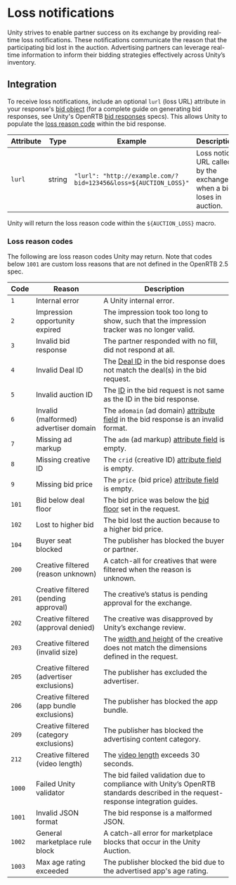 # Loss notifications 
Unity strives to enable partner success on its exchange by providing real-time loss notifications. These notifications communicate the reason that the participating bid lost in the auction. Advertising partners can leverage real-time information to inform their bidding strategies effectively across Unity’s inventory. 

## Integration  
To receive loss notifications, include an optional `lurl` (loss URL) attribute in your response's [bid object](ProgrammaticBidResponses.md#bid-objects) (for a complete guide on generating bid responses, see Unity's OpenRTB [bid responses](ProgrammaticBidResponses.md) specs). This allows Unity to populate the [loss reason code](#loss-reason-codes) within the bid response.  

| **Attribute** | **Type** | **Example** | **Description** |
| ------------- | -------- | ----------- | --------------- | 
| `lurl` | string | `"lurl": "http://example.com/?bid=123456&loss=${AUCTION_LOSS}"` | Loss notice URL called by the exchange when a bid loses in auction.  |

Unity will return the loss reason code within the `${AUCTION_LOSS}` macro. 

### Loss reason codes 
The following are loss reason codes Unity may return. Note that codes below `1001` are custom loss reasons that are not defined in the OpenRTB 2.5 spec. 

| **Code** | **Reason** | **Description** |
| -------- | ---------- | --------------- | 
| `1` | Internal error | A Unity internal error. |
| `2` | Impression opportunity expired | The impression took too long to show, such that the impression tracker was no longer valid. |
| `3` | Invalid bid response | The partner responded with no fill, did not respond at all. |
| `4` | Invalid Deal ID | The [Deal ID](ProgrammaticBidRequests.md#deal-objects) in the bid response does not match the deal(s) in the bid request. |
| `5` | Invalid auction ID | The [ID](ProgrammaticBidRequests.md#request-objects) in the bid request is not same as the ID in the bid response. |
| `6` | Invalid (malformed) advertiser domain | The `adomain` (ad domain) [attribute field](ProgrammaticBidResponses.md#bid-objects) in the bid response is an invalid format. |
| `7` | Missing ad markup | The `adm` (ad markup) [attribute field](ProgrammaticBidResponses.md#bid-objects) is empty. |
| `8` | Missing creative ID | The `crid` (creative ID) [attribute field](ProgrammaticBidResponses.md#bid-objects) is empty. |
| `9` | Missing bid price | The `price` (bid price) [attribute field](ProgrammaticBidResponses.md#bid-objects) is empty. |
| `101` | Bid below deal floor | The bid price was below the [bid floor](ProgrammaticBidRequests.md#deal-objects) set in the request.  |
| `102` | Lost to higher bid | The bid lost the auction because to a higher bid price. |
| `104` | Buyer seat blocked | The publisher has blocked the buyer or partner. |
| `200` | Creative filtered (reason unknown) | A catch-all for creatives that were filtered when the reason is unknown. |
| `201` | Creative filtered (pending approval) | The creative’s status is pending approval for the exchange. |
| `202` | Creative filtered (approval denied) | The creative was disapproved by Unity’s exchange review. |
| `203` | Creative filtered (invalid size) | The [width and height](ProgrammaticBidResponses.md#bid-objects) of the creative does not match the dimensions defined in the request. |
| `205` | Creative filtered (advertiser exclusions) | The publisher has excluded the advertiser. |
| `206` | Creative filtered (app bundle exclusions) | The publisher has blocked the app bundle. |
| `209` | Creative filtered (category exclusions) | The publisher has blocked the advertising content category. |
| `212` | Creative filtered (video length) | The [video length](ProgrammaticBidResponses.md#bid-ext-objects) exceeds 30 seconds. |
| `1000` | Failed Unity validator | The bid failed validation due to compliance with Unity’s OpenRTB standards described in the request-response integration guides. |
| `1001` | Invalid JSON format | The bid response is a malformed JSON. |
| `1002` | General marketplace rule block | A catch-all error for marketplace blocks that occur in the Unity Auction. |
| `1003` | Max age rating exceeded | The publisher blocked the bid due to the advertised app's age rating. |